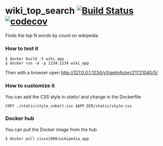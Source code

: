 # wiki_top_search [![Build Status](https://travis-ci.org/Flukas88/wiki_top_search.svg?branch=master)](https://travis-ci.org/Flukas88/wiki_top_search) [![codecov](https://codecov.io/gh/Flukas88/wiki_top_search/branch/master/graph/badge.svg)](https://codecov.io/gh/Flukas88/wiki_top_search)

Finds the top N words by count on wikipedia

### How to test it
    $ docker build -t wiki_app .
    $ docker run -d -p 1234:1234 wiki_app
  
Then with a browser open http://127.0.0.1:1234/v1/getinfo/en/21721040/5/

### How to customize it

You can add the CSS style in *static/* and change in the Dockerfile

    COPY ./static/style_cobalt.css $APP_DIR/static/style.css 

### Docker hub

You can pull the Docker image from the hub

    $ docker pull cisco1988/wikipedia_app
